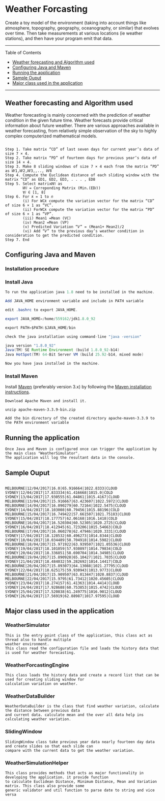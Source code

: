 # Weather Forcasting

   Create a toy model of the environment (taking into account things like atmosphere, topography,
geography, oceanography, or similar) that evolves over time. Then take measurements at various
locations (ie weather stations), and then have your program emit that data.

---

Table of Contents

* <a href="#Weather-forecasting-and-Algorithm-used">Weather forecasting and Algorithm used</a>
* <a href="#Configuring-Java-and-Maven">Configuring Java and Maven</a>
* <a href="#Running-the-application">Running the application</a>
* <a href="#Sample-Ouput">Sample Ouput</a>
* <a href="#Major-class-used-in-the-application">Major  class used in the application</a>

---

<a name="Weather-forecasting-and-Algorithm-used"></a>

## Weather forecasting and Algorithm used

 Weather forecasting is mainly concerned with the prediction of weather condition in the given future time. Weather forecasts provide critical information about future weather. There are various approaches available in weather forecasting, from relatively simple observation of the sky to highly complex computerized mathematical models.

```algo

Step 1. Take matrix “CD” of last seven days for current year’s data of size 7 × 4.
Step 2. Take matrix “PD” of fourteen days for previous year’s data of size 14 × 4.
Step 3. Make 8 sliding windows of size 7 × 4 each from the matrix “PD” as 𝑊1,𝑊2,𝑊3,,.., 𝑊8
Step 4. Compute the Euclidean distance of each sliding window with the matrix “CD” as ED1, ED2, ED3, . . . , ED8
Step 5. Select matrix𝑊𝑖 as
		𝑊𝑖 = Correponding Matrix (Min.(ED𝑖))
		∀𝑖 ∈ [1, 8]
Step 6. For 𝑘 = 1 to 𝑛
		(i) For WC𝑘 compute the variation vector for the matrix “CD” of size 6 × 1 as “VC”.
		(ii) ForWC𝑘 compute the variation vector for the matrix “PD” of size 6 × 1 as “VP”.
		(iii) Mean1 =Mean (VC)
		(iv) Mean2 =Mean (VP)
		(v) Predicted Variation “𝑉” = (Mean1+ Mean2)/2
		(vi) Add “𝑉” to the previous day’s weather condition in consideration to get the predicted condition.
Step 7. End

```
<a name="Configuring-Java-and-Maven"></a>

## Configuring Java and Maven

### Installation procedure 

<h3>Install Java</h3>

```java
To run the application java 1.8 need to be installed in the machine.

Add JAVA_HOME environment variable and include in PATH variable

edit .bashrc to export JAVA_HOME.

export JAVA_HOME=/home/559162/jdk1.8.0_92

export PATH=$PATH:$JAVA_HOME/bin

check the java installation using command-line "java -version"

java version "1.8.0_92"
Java(TM) SE Runtime Environment (build 1.8.0_92-b14)
Java HotSpot(TM) 64-Bit Server VM (build 25.92-b14, mixed mode)

Now you have java installed in the machine.

```

<h3>Install Maven</h3>


Install [Maven](http://maven.apache.org/) (preferably version 3.x) by following
the [Maven installation instructions](http://maven.apache.org/download.cgi).

```mvn
Download Apache Maven and install it.

unzip apache-maven-3.3.9-bin.zip

Add the bin directory of the created directory apache-maven-3.3.9 to the PATH environment variable

```
<a name="Running-the-application"></a>

## Running the application

```running
Once Java and Maven is configured once can trigger the application by the main class "WeatherSimulator".
The application will log the resultant data in the console.
```

<a name="Sample-Ouput"></a>

## Sample Ouput

```output

MELBOURNE|12/04/2017|16.0|65.916664|1022.8333|CLOUD
SYDNEY|12/04/2017|17.833334|61.416668|1015.0|COLD
SYDNEY|13/04/2017|17.930555|61.04861|1015.4167|CLOUD
MELBOURNE|13/04/2017|15.916667|63.423607|1022.5972|CLOUD
MELBOURNE|14/04/2017|16.090279|60.72164|1022.5475|CLOUD
SYDNEY|14/04/2017|18.103008|60.79456|1015.88196|COLD
MELBOURNE|15/04/2017|16.749422|57.661507|1021.75183|CLOUD
SYDNEY|15/04/2017|18.177757|62.06168|1016.1418|COLD
MELBOURNE|16/04/2017|16.520304|60.52305|1020.2725|CLOUD
SYDNEY|16/04/2017|18.412945|61.723206|1015.54663|COLD
MELBOURNE|17/04/2017|16.060278|62.47946|1020.3331|CLOUD
SYDNEY|17/04/2017|18.128532|60.496273|1014.8344|CLOUD
SYDNEY|18/04/2017|18.034489|58.704918|1014.5982|CLOUD
MELBOURNE|18/04/2017|15.971922|63.939507|1021.05536|CLOUD
SYDNEY|19/04/2017|18.101059|57.930897|1014.79834|COLD
SYDNEY|20/04/2017|18.336851|58.690704|1014.34985|CLOUD
MELBOURNE|19/04/2017|15.890928|65.10427|1021.7035|CLOUD
SYDNEY|21/04/2017|18.484032|59.282692|1014.14417|COLD
MELBOURNE|20/04/2017|15.893073|64.13088|1021.27795|CLOUD
SYDNEY|22/04/2017|18.625175|59.930943|1013.9773|CLOUD
MELBOURNE|21/04/2017|15.909507|63.013447|1020.8837|CLOUD
MELBOURNE|22/04/2017|15.9795|61.73412|1020.45605|CLOUD
SYDNEY|23/04/2017|18.274157|61.41363|1014.4414|CLOUD
SYDNEY|24/04/2017|17.928688|60.753853|1015.4742|CLOUD
SYDNEY|25/04/2017|17.520838|61.249775|1016.9012|CLOUD
SYDNEY|26/04/2017|17.56919|62.88987|1017.97595|CLOUD

```

<a name="Major-class-used-in-the-application"></a>

## Major class used in the application

### WeatherSimulator

```
This is the entry point class of the application, this class act as thread also to handle multiple
weather environment.
This class read the configuration file and loads the history data that is used for weather forecasting.
```

### WeatherForcastingEngine

```
This class loads the history data and create a record list that can be used for creating sliding window for
calculation variation on weather.
```

### WeatherDataBuilder

```
WeatherDataBuilder is the class that find weather variation, calculate the distance between previous data
and current data. calculate mean and the over all data help ins calculating weather variation.
```

### SlidingWindow

```
SlidingWindow class take previous year data nearly fourteen day data and create slides so that each slide can 
compare with the current data to get the weather variation.
```

### WeatherSimulationHelper

```
This class provides methods that acts as major functionality in developing the application. it provide function
to calculate Euclidean Distance, Minimum Distance, Mean and Variation matrix. This class also provide some
generic validator and util function to parse date to string and vice versa
```

